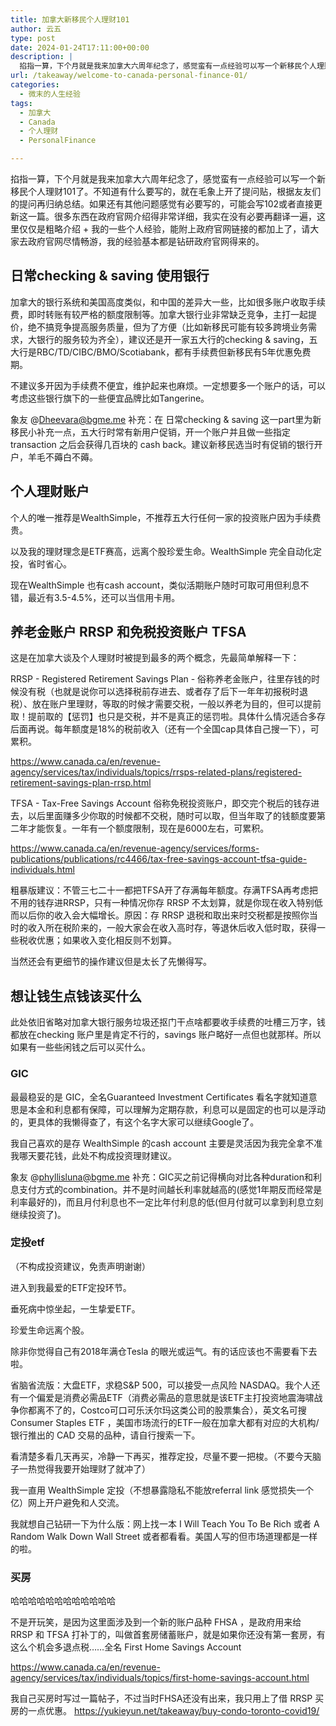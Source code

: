 ```yaml
---
title: 加拿大新移民个人理财101
author: 云五
type: post
date: 2024-01-24T17:11:00+00:00
description: |
  掐指一算，下个月就是我来加拿大六周年纪念了，感觉蛮有一点经验可以写一个新移民个人理财101了。如果还有其他问题感觉有必要写的，可能会写102或者直接更新这一篇。很多东西在政府官网介绍得非常详细，我实在没有必要再翻译一遍，这里仅仅是粗略介绍 + 我的一些个人经验，能附上政府官网链接的都加上了，请大家去政府官网尽情畅游，我的经验基本都是钻研政府官网得来的。
url: /takeaway/welcome-to-canada-personal-finance-01/
categories:
  - 微末的人生经验
tags:
  - 加拿大
  - Canada
  - 个人理财
  - PersonalFinance

---
```


掐指一算，下个月就是我来加拿大六周年纪念了，感觉蛮有一点经验可以写一个新移民个人理财101了。不知道有什么要写的，就在毛象上开了提问贴，根据友友们的提问再归纳总结。如果还有其他问题感觉有必要写的，可能会写102或者直接更新这一篇。很多东西在政府官网介绍得非常详细，我实在没有必要再翻译一遍，这里仅仅是粗略介绍 + 我的一些个人经验，能附上政府官网链接的都加上了，请大家去政府官网尽情畅游，我的经验基本都是钻研政府官网得来的。

## 日常checking & saving 使用银行

加拿大的银行系统和美国高度类似，和中国的差异大一些，比如很多账户收取手续费，即时转账有较严格的额度限制等。加拿大银行业非常缺乏竞争，主打一起提价，绝不搞竞争提高服务质量，但为了方便（比如新移民可能有较多跨境业务需求，大银行的服务较为齐全），建议还是开一家五大行的checking & saving，五大行是RBC/TD/CIBC/BMO/Scotiabank，都有手续费但新移民有5年优惠免费期。

不建议多开因为手续费不便宜，维护起来也麻烦。一定想要多一个账户的话，可以考虑这些银行旗下的一些便宜品牌比如Tangerine。

象友 @Dheevara@bgme.me 补充：在 日常checking & saving 这一part里为新移民小补充一点，五大行时常有新用户促销，开一个账户并且做一些指定 transaction 之后会获得几百块的 cash back。建议新移民选当时有促销的银行开户，羊毛不薅白不薅。

## 个人理财账户

个人的唯一推荐是WealthSimple，不推荐五大行任何一家的投资账户因为手续费贵。

以及我的理财理念是ETF赛高，远离个股珍爱生命。WealthSimple 完全自动化定投，省时省心。

现在WealthSimple 也有cash account，类似活期账户随时可取可用但利息不错，最近有3.5-4.5%，还可以当信用卡用。

## 养老金账户 RRSP 和免税投资账户 TFSA

这是在加拿大谈及个人理财时被提到最多的两个概念，先最简单解释一下：

RRSP - Registered Retirement Savings Plan - 俗称养老金账户，往里存钱的时候没有税（也就是说你可以选择税前存进去、或者存了后下一年年初报税时退税）、放在账户里理财，等取的时候才需要交税，一般以养老为目的，但可以提前取！提前取的【惩罚】也只是交税，并不是真正的惩罚啦。具体什么情况适合多存后面再说。每年额度是18%的税前收入（还有一个全国cap具体自己搜一下），可累积。

https://www.canada.ca/en/revenue-agency/services/tax/individuals/topics/rrsps-related-plans/registered-retirement-savings-plan-rrsp.html

TFSA - Tax-Free Savings Account 俗称免税投资账户，即交完个税后的钱存进去，以后里面赚多少你取的时候都不交税，随时可以取，但当年取了的钱额度要第二年才能恢复。一年有一个额度限制，现在是6000左右，可累积。

https://www.canada.ca/en/revenue-agency/services/forms-publications/publications/rc4466/tax-free-savings-account-tfsa-guide-individuals.html

粗暴版建议：不管三七二十一都把TFSA开了存满每年额度。存满TFSA再考虑把不用的钱存进RRSP，只有一种情况你存 RRSP 不太划算，就是你现在收入特别低而以后你的收入会大幅增长。原因：存 RRSP 退税和取出来时交税都是按照你当时的收入所在税阶来的，一般大家会在收入高时存，等退休后收入低时取，获得一些税收优惠；如果收入变化相反则不划算。

当然还会有更细节的操作建议但是太长了先懒得写。


## 想让钱生点钱该买什么


此处依旧省略对加拿大银行服务垃圾还抠门干点啥都要收手续费的吐槽三万字，钱都放在checking 账户里是肯定不行的，savings 账户略好一点但也就那样。所以如果有一些些闲钱之后可以买什么。

### GIC

最最稳妥的是 GIC，全名Guaranteed Investment Certificates 看名字就知道意思是本金和利息都有保障，可以理解为定期存款，利息可以是固定的也可以是浮动的，更具体的我懒得查了，有这个名字大家可以继续Google了。

我自己喜欢的是存 WealthSimple 的cash account 主要是灵活因为我完全拿不准我哪天要花钱，此处不构成投资理财建议。

象友 @phyllisluna@bgme.me 补充：GIC买之前记得横向对比各种duration和利息支付方式的combination。并不是时间越长利率就越高的(感觉1年期反而经常是利率最好的)，而且月付利息也不一定比年付利息的低(但月付就可以拿到利息立刻继续投资了)。

### 定投etf

（不构成投资建议，免责声明谢谢）

进入到我最爱的ETF定投环节。

垂死病中惊坐起，一生挚爱ETF。

珍爱生命远离个股。

除非你觉得自己有2018年满仓Tesla 的眼光或运气。有的话应该也不需要看下去啦。

省脑省流版：大盘ETF，求稳S&P 500，可以接受一点风险 NASDAQ。我个人还有一个偏爱是消费必需品ETF（消费必需品的意思就是该ETF主打投资地震海啸战争你都离不了的，Costco可口可乐沃尔玛这类公司的股票集合），英文名可搜 Consumer Staples ETF ，美国市场流行的ETF一般在加拿大都有对应的大机构/银行推出的 CAD 交易的品种，请自行搜索一下。

看清楚多看几天再买，冷静一下再买，推荐定投，尽量不要一把梭。（不要今天脑子一热觉得我要开始理财了就冲了）

我一直用 WealthSimple 定投（不想暴露隐私不能放referral link 感觉损失一个亿）网上开户避免和人交流。

我就想自己钻研一下为什么版：网上找一本 I Will Teach You To Be Rich 或者 A Random Walk Down Wall Street 或者都看看。美国人写的但市场道理都是一样的啦。

### 买房

哈哈哈哈哈哈哈哈哈哈哈哈

不是开玩笑，是因为这里面涉及到一个新的账户品种 FHSA ，是政府用来给 RRSP 和 TFSA 打补丁的，叫做首套房储蓄账户，就是如果你还没有第一套房，有这么个机会多退点税……全名 First Home Savings Account

https://www.canada.ca/en/revenue-agency/services/tax/individuals/topics/first-home-savings-account.html

我自己买房时写过一篇帖子，不过当时FHSA还没有出来，我只用上了借 RRSP 买房的一点优惠。
https://yukieyun.net/takeaway/buy-condo-toronto-covid19/ 



